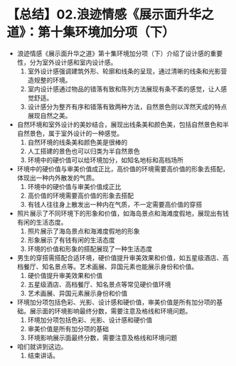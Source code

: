 # 【总结】02.浪迹情感《展示面升华之道》：第十集环境加分项（下）

-   浪迹情感《展示面升华之道》第十集环境加分项（下）介绍了设计感的重要性，分为室外设计感和室内设计感。
    1.  室外设计感强调建筑外形、轮廓和线条的呈现，通过清晰的线条和光影营造规整的环境。
    2.  室内设计感通过物品的错落有致和陈列方法展现有条不紊的感觉，让人感觉舒适。
    3.  设计感分为整齐有序和错落有致两种方法，自然景色则以浑然天成的特点展现自然之美。
-   自然环境和室外设计的美妙结合，展现出线条美和颜色美，包括自然景色和半自然景色，属于室外设计的一种感觉。
    1.  自然环境的线条美和颜色美是很棒的
    2.  人工搭建的景色也可以归类为半自然景色
    3.  环境中的硬价值可以给环境加分，如知名地标和高档场所
-   环境中的硬价值与审美价值成正比，高价值的环境需要高价值的形象去搭配，体现出一种内外散发的气质。
    1.  环境中的硬价值与审美价值成正比
    2.  高价值的环境需要高价值的形象去搭配
    3.  有钱人往往身上散发出一种内在气质，不一定需要高价值的穿搭
-   照片展示了不同环境下的形象和价值，如海岛景点和海滩度假地，展现出有钱有闲的生活态度。
    1.  照片展示了海岛景点和海滩度假地的形象
    2.  形象展示了有钱有闲的生活态度
    3.  环境的价值和形象的搭配展现了一种生活态度
-   男生的穿搭需搭配合适环境，硬价值提升审美效果和价值，如五星级酒店、高档餐厅、知名景点等。艺术画展、异国元素也能展示身份和价值。
    1.  硬价值提升审美效果和价值
    2.  五星级酒店、高档餐厅、知名景点等常见硬价值环境
    3.  艺术画展、异国元素展示身份和价值
-   环境加分项包括色彩、光影、设计感和硬价值，审美价值是所有加分项的基础。展示面的环境影响最终分数，需要注意及格线和环境问题。
    1.  环境加分项包括色彩、光影、设计感和硬价值
    2.  审美价值是所有加分项的基础
    3.  环境影响展示面最终分数，需要注意及格线和环境问题
-   咱们就讲到这边。
    1.  结束讲话。